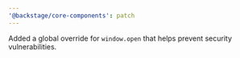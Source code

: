 ```yaml
---
'@backstage/core-components': patch
---
```


Added a global override for `window.open` that helps prevent security vulnerabilities.
